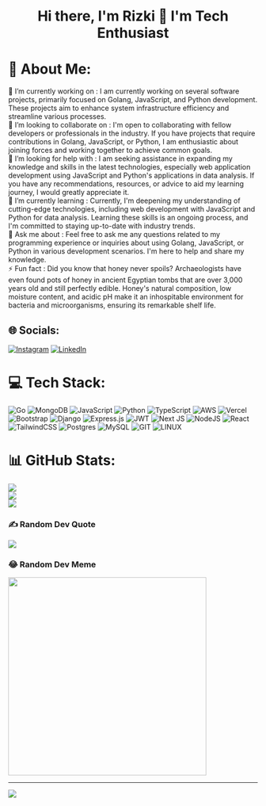<div align="center">
  <h1>Hi there, I'm Rizki 👋 I'm Tech Enthusiast</h1>
</div>


# 💫 About Me:
🔭 I’m currently working on : I am currently working on several software projects, primarily focused on Golang, JavaScript, and Python development. These projects aim to enhance system infrastructure efficiency and streamline various processes.<br>👯 I’m looking to collaborate on : I'm open to collaborating with fellow developers or professionals in the industry. If you have projects that require contributions in Golang, JavaScript, or Python, I am enthusiastic about joining forces and working together to achieve common goals.<br>🤝 I’m looking for help with : I am seeking assistance in expanding my knowledge and skills in the latest technologies, especially web application development using JavaScript and Python's applications in data analysis. If you have any recommendations, resources, or advice to aid my learning journey, I would greatly appreciate it.<br>🌱 I’m currently learning : Currently, I'm deepening my understanding of cutting-edge technologies, including web development with JavaScript and Python for data analysis. Learning these skills is an ongoing process, and I'm committed to staying up-to-date with industry trends.<br>💬 Ask me about : Feel free to ask me any questions related to my programming experience or inquiries about using Golang, JavaScript, or Python in various development scenarios. I'm here to help and share my knowledge.<br>⚡ Fun fact : Did you know that honey never spoils? Archaeologists have even found pots of honey in ancient Egyptian tombs that are over 3,000 years old and still perfectly edible. Honey's natural composition, low moisture content, and acidic pH make it an inhospitable environment for bacteria and microorganisms, ensuring its remarkable shelf life.


## 🌐 Socials:
[![Instagram](https://img.shields.io/badge/Instagram-%23E4405F.svg?logo=Instagram&logoColor=white)](https://instagram.com/rzkxars_) [![LinkedIn](https://img.shields.io/badge/LinkedIn-%230077B5.svg?logo=linkedin&logoColor=white)](https://linkedin.com/in/rizki-edy-kurniawan) 

# 💻 Tech Stack:
![Go](https://img.shields.io/badge/go-%2300ADD8.svg?style=plastic&logo=go&logoColor=white) ![MongoDB](https://img.shields.io/badge/MongoDB-%234ea94b.svg?style=plastic&logo=mongodb&logoColor=white) ![JavaScript](https://img.shields.io/badge/javascript-%23323330.svg?style=plastic&logo=javascript&logoColor=%23F7DF1E) ![Python](https://img.shields.io/badge/python-3670A0?style=plastic&logo=python&logoColor=ffdd54) ![TypeScript](https://img.shields.io/badge/typescript-%23007ACC.svg?style=plastic&logo=typescript&logoColor=white) ![AWS](https://img.shields.io/badge/AWS-%23FF9900.svg?style=plastic&logo=amazon-aws&logoColor=white) ![Vercel](https://img.shields.io/badge/vercel-%23000000.svg?style=plastic&logo=vercel&logoColor=white) ![Bootstrap](https://img.shields.io/badge/bootstrap-%23563D7C.svg?style=plastic&logo=bootstrap&logoColor=white) ![Django](https://img.shields.io/badge/django-%23092E20.svg?style=plastic&logo=django&logoColor=white) ![Express.js](https://img.shields.io/badge/express.js-%23404d59.svg?style=plastic&logo=express&logoColor=%2361DAFB) ![JWT](https://img.shields.io/badge/JWT-black?style=plastic&logo=JSON%20web%20tokens) ![Next JS](https://img.shields.io/badge/Next-black?style=plastic&logo=next.js&logoColor=white) ![NodeJS](https://img.shields.io/badge/node.js-6DA55F?style=plastic&logo=node.js&logoColor=white) ![React](https://img.shields.io/badge/react-%2320232a.svg?style=plastic&logo=react&logoColor=%2361DAFB) ![TailwindCSS](https://img.shields.io/badge/tailwindcss-%2338B2AC.svg?style=plastic&logo=tailwind-css&logoColor=white) ![Postgres](https://img.shields.io/badge/postgres-%23316192.svg?style=plastic&logo=postgresql&logoColor=white) ![MySQL](https://img.shields.io/badge/mysql-%2300f.svg?style=plastic&logo=mysql&logoColor=white) ![GIT](https://img.shields.io/badge/Git-fc6d26?style=plastic&logo=git&logoColor=white) ![LINUX](https://img.shields.io/badge/Linux-FCC624?style=plastic&logo=linux&logoColor=black)
# 📊 GitHub Stats:
![](https://github-readme-stats.vercel.app/api?username=rizkiedyk&theme=shades-of-purple&hide_border=true&include_all_commits=false&count_private=false)<br/>
![](https://github-readme-streak-stats.herokuapp.com/?user=rizkiedyk&theme=shades-of-purple&hide_border=true)<br/>
![](https://github-readme-stats.vercel.app/api/top-langs/?username=rizkiedyk&theme=shades-of-purple&hide_border=true&include_all_commits=false&count_private=false&layout=compact)

### ✍️ Random Dev Quote
![](https://quotes-github-readme.vercel.app/api?type=horizontal&theme=radical)

### 😂 Random Dev Meme
<img src='https://randommeme-five.vercel.app/' style="height: 400px;"/>

---
[![](https://visitcount.itsvg.in/api?id=rizkiedyk&icon=2&color=0)](https://visitcount.itsvg.in)

<!-- Proudly created with GPRM ( https://gprm.itsvg.in ) -->
